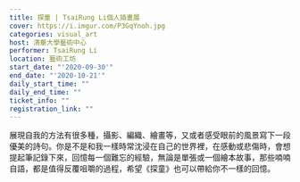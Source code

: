 ```yaml
---
title: 探童 | TsaiRung Li個人插畫展
cover: https://i.imgur.com/P3GqYnoh.jpg
categories: visual_art
host: 清華大學藝術中心
performer: TsaiRung Li
location: 藝術工坊
start_date: "'2020-09-30'"
end_date: "'2020-10-21'"
daily_start_time: ""
daily_end_time: ""
ticket_info: ""
registration_link: ""
---
```

展現自我的方法有很多種，攝影、編織、繪畫等，又或者感受眼前的風景寫下一段優美的詩句。你是不是和我一樣時常沈浸在自己的世界裡，在感動或悲傷時，會想提起筆記錄下來，回憶每一個難忘的經驗，無論是單張或一個繪本故事，那些喃喃自語，都是值得反覆咀嚼的過程，希望《探童》也可以帶給你不一樣的回憶。